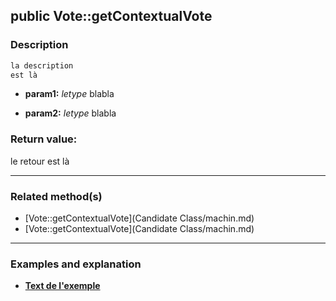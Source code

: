 ## public Vote::getContextualVote

### Description    

```php
la description
est là
```

- **param1:** *letype* blabla

- **param2:** *letype* blabla



### Return value:   

le retour
est là


---------------------------------------

### Related method(s)      

* [Vote::getContextualVote](Candidate Class/machin.md)    
* [Vote::getContextualVote](Candidate Class/machin.md)    

---------------------------------------

### Examples and explanation

* **[Text de l'exemple](link)**    
